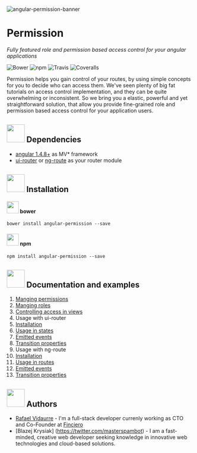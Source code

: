 ![angular-permission-banner](https://i.imgsafe.org/d6c48d4.png)

Permission
============================

*Fully featured role and permission based access control for your angular applications*

![Bower](https://img.shields.io/bower/v/angular-permission.svg?style=flat-square)
![npm](https://img.shields.io/npm/v/angular-permission.svg?style=flat-square)
![Travis](https://img.shields.io/travis/Narzerus/angular-permission.svg?style=flat-square)
![Coveralls](https://img.shields.io/coveralls/Narzerus/angular-permission.svg?style=flat-square)

Permission helps you gain control of your routes, by using simple concepts for you to decide who can access them.
We've seen plenty of big fat tutorials on access control implementation, and they can be quite overwhelming or inconsistent. 
So we bring you a elastic, powerful and yet straightforward solution, that allow you provide fine-grained 
role and permission based access control for your application users.

<img src="https://cdn.shopify.com/s/files/1/1004/3128/files/List.png?16980895906285348897" width="48" height="48">&nbsp;Dependencies
----------------------------
- [angular 1.4.8+](https://github.com/angular/angular) as MV* framework
- [ui-router](https://github.com/angular-ui/ui-router) or [ng-route](https://docs.angularjs.org/api/ngRoute) as your router module

<img src="http://www.hostingreviewslist.com/wp-content/uploads/2013/04/code-icon-script.png" width="48" height="48">&nbsp;Installation
----------------------------

#### <img src="https://versioneye.files.wordpress.com/2014/01/bower-logo.png" width="32" height="32">&nbsp;bower

```
bower install angular-permission --save
```

#### <img src="http://jbeckwith.com/images/2012/09/node_128.png" width="32" height="32">&nbsp;npm

```
npm install angular-permission --save
```

<img src="https://res.cloudinary.com/hashnode/image/upload/v1451902371/static_imgs/story-stats-icon.png" width="48" height="48">&nbsp;Documentation and examples
----------------------------
1. [Manging permissions](https://github.com/Narzerus/angular-permission/blob/development/docs/1-manging-permissions.md)
2. [Manging roles](https://github.com/Narzerus/angular-permission/blob/development/docs/2-manging-roles.md)
3. [Controlling access in views](https://github.com/Narzerus/angular-permission/blob/development/docs/3-controlling-access-in-views.md)
4. Usage with ui-router 
  1. [Installation](https://github.com/Narzerus/angular-permission/blob/development/docs/ui-router/1-installation.md)
  2. [Usage in states](https://github.com/Narzerus/angular-permission/blob/development/docs/ui-router/2-usage-in-states.md)
  3. [Emitted events](https://github.com/Narzerus/angular-permission/blob/development/docs/ui-router/3-emitted-events.md)
  4. [Transition properties](https://github.com/Narzerus/angular-permission/blob/development/docs/ui-router/4-transition-properties.md)
5. Usage with ng-route
  1. [Installation]()
  2. [Usage in routes]()
  3. [Emitted events]()
  4. [Transition properties]()

<img src="https://s-media-cache-ak0.pinimg.com/236x/57/43/47/574347ddf6be999e0027de121104f2ff.jpg" width="48" height="48">&nbsp;Authors
----------------------------
- [Rafael Vidaurre](https://twitter.com/narzerus) - I'm a full-stack developer currenly working as CTO and Co-Founder at [Finciero](http://www.finciero.com)
- [Blazej Krysiak] (https://twitter.com/masterspambot) - I am a fast-minded, creative web developer seeking knowledge in innovative web technologies and cloud-based solutions.
